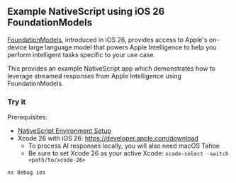 ## Example NativeScript using iOS 26 FoundationModels

[FoundationModels](https://developer.apple.com/documentation/foundationmodels), introduced in iOS 26, provides access to Apple's on-device large language model that powers Apple Intelligence to help you perform intelligent tasks specific to your use case. 

This provides an example NativeScript app which demonstrates how to leverage streamed responses from Apple Intelligence using FoundationModels.

### Try it

Prerequisites:
- [NativeScript Environment Setup](https://docs.nativescript.org/environment-setup.html)
- Xcode 26 with iOS 26: https://developer.apple.com/download
  - To process AI responses locally, you will also need macOS Tahoe
  - Be sure to set Xcode 26 as your active Xcode: `xcode-select -switch <path/to/xcode-26>`

```bash
ns debug ios
```